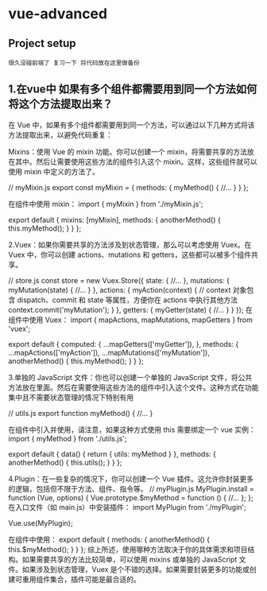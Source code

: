 # vue-advanced

## Project setup
```
很久没碰前端了 复习一下 将代码放在这里做备份
```
## 1.在vue中 如果有多个组件都需要用到同一个方法如何将这个方法提取出来？
在 Vue 中，如果有多个组件都需要用到同一个方法，可以通过以下几种方式将该方法提取出来，以避免代码重复：

Mixins：使用 Vue 的 mixin 功能。你可以创建一个 mixin，将需要共享的方法放在其中。然后让需要使用这些方法的组件引入这个 mixin。这样，这些组件就可以使用 mixin 中定义的方法了。

// myMixin.js
export const myMixin = {
  methods: {
    myMethod() {
      //...
    }
  }
};

在组件中使用 mixin：
import { myMixin } from './myMixin.js';

export default {
  mixins: [myMixin],
  methods: {
    anotherMethod() {
      this.myMethod(); 
    }
  }
};

2.Vuex：如果你需要共享的方法涉及到状态管理，那么可以考虑使用 Vuex。在 Vuex 中，你可以创建 actions、mutations 和 getters，这些都可以被多个组件共享。

// store.js
const store = new Vuex.Store({
  state: {
    //...
  },
  mutations: {
    myMutation(state) {
      //...
    }
  },
  actions: {
    myAction(context) {
      // context 对象包含 dispatch、commit 和 state 等属性，方便你在 actions 中执行其他方法
      context.commit('myMutation'); 
    }
  },
  getters: {
    myGetter(state) {
      //...
    }
  }
});
在组件中使用 Vuex：
import { mapActions, mapMutations, mapGetters } from 'vuex';

export default {
  computed: {
   ...mapGetters(['myGetter']),
  },
  methods: {
   ...mapActions(['myAction']),
   ...mapMutations(['myMutation']),
    anotherMethod() {
      this.myMethod(); 
    }
  }
};

3.单独的 JavaScript 文件：你也可以创建一个单独的 JavaScript 文件，将公共方法放在里面。然后在需要使用这些方法的组件中引入这个文件。这种方式在功能集中且不需要状态管理的情况下特别有用

// utils.js
export function myMethod() {
  //...
}

在组件中引入并使用，请注意，如果这种方式使用 this 需要绑定一个 vue 实例：
import { myMethod } from './utils.js';

export default {
  data() {
    return { utils: myMethod } 
  },
  methods: {
    anotherMethod() {
      this.utils(); 
    }
  }
};

4.Plugin：在一些复杂的情况下，你可以创建一个 Vue 插件。这允许你封装更多的逻辑，包括但不限于方法、组件、指令等。
// myPlugin.js
MyPlugin.install = function (Vue, options) {
  Vue.prototype.$myMethod = function () {
    //...
  };
};
在入口文件（如 main.js）中安装插件：
import MyPlugin from './myPlugin';

Vue.use(MyPlugin);

在组件中使用：
export default {
  methods: {
    anotherMethod() {
      this.$myMethod(); 
    }
  }
};
综上所述，使用哪种方法取决于你的具体需求和项目结构。如果需要共享的方法比较简单，可以使用 mixins 或单独的 JavaScript 文件。如果涉及到状态管理，Vuex 是个不错的选择。如果需要封装更多的功能或创建可重用组件集合，插件可能是最合适的。




